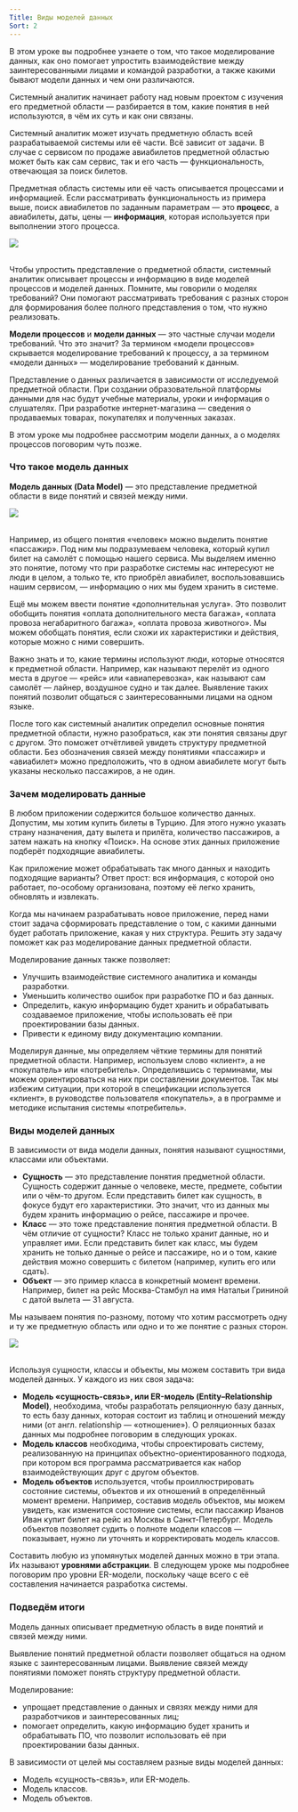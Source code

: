 ```yaml
---
Title: Виды моделей данных
Sort: 2
---
```


В этом уроке вы подробнее узнаете о том, что такое моделирование данных, как оно помогает упростить взаимодействие между заинтересованными лицами и командой разработки, а также какими бывают модели данных и чем они различаются.

Системный аналитик начинает работу над новым проектом с изучения его предметной области — разбирается в том, какие понятия в ней используются, в чём их суть и как они связаны.

Системный аналитик может изучать предметную область всей разрабатываемой системы или её части. Всё зависит от задачи. В случае с сервисом по продаже авиабилетов предметной областью может быть как сам сервис, так и его часть — функциональность, отвечающая за поиск билетов.

Предметная область системы или её часть описывается процессами и информацией. Если рассматривать функциональность из примера выше, поиск авиабилетов по заданным параметрам — это **процесс**, а авиабилеты, даты, цены — **информация**, которая используется при выполнении этого процесса.

<img src="%base_url%/images/4-sprint-info-001-09_1661879606.png"/>
<br><br>

Чтобы упростить представление о предметной области, системный аналитик описывает процессы и информацию в виде моделей процессов и моделей данных. Помните, мы говорили о моделях требований? Они помогают рассматривать требования с разных сторон для формирования более полного представления о том, что нужно реализовать.

**Модели процессов** и **модели данных** — это частные случаи модели требований. Что это значит? За термином «модели процессов» скрывается моделирование требований к процессу, а за термином «модели данных» — моделирование требований к данным. 

Представление о данных различается в зависимости от исследуемой предметной области. При создании образовательной платформы данными для нас будут учебные материалы, уроки и информация о слушателях. При разработке интернет-магазина — сведения о продаваемых товарах, покупателях и полученных заказах. 

В этом уроке мы подробнее рассмотрим модели данных, а о моделях процессов поговорим чуть позже.

### Что такое модель данных

**Модель данных (Data Model)** — это представление предметной области в виде понятий и связей между ними.

<img src="%base_url%/images/4-sprint-info-001-10_1661879765.png"/>
<br><br>

Например, из общего понятия «человек» можно выделить понятие «пассажир». Под ним мы подразумеваем человека, который купил билет на самолёт с помощью нашего сервиса. Мы выделяем именно это понятие, потому что при разработке системы нас интересуют не люди в целом, а только те, кто приобрёл авиабилет, воспользовавшись нашим сервисом, — информацию о них мы будем хранить в системе.

Ещё мы можем ввести понятие «дополнительная услуга». Это позволит обобщить понятия «оплата дополнительного места багажа», «оплата провоза негабаритного багажа», «оплата провоза животного». Мы можем обобщать понятия, если схожи их характеристики и действия, которые можно с ними совершить.

Важно знать и то, какие термины используют люди, которые относятся к предметной области. Например, как называют перелёт из одного места в другое — «рейс» или «авиаперевозка», как называют сам самолёт — лайнер, воздушное судно и так далее. Выявление таких понятий позволит общаться с заинтересованными лицами на одном языке.

После того как системный аналитик определил основные понятия предметной области, нужно разобраться, как эти понятия связаны друг с другом. Это поможет отчётливей увидеть структуру предметной области. Без обозначения связей между понятиями «пассажир» и «авиабилет» можно предположить, что в одном авиабилете могут быть указаны несколько пассажиров, а не один.

### Зачем моделировать данные

В любом приложении содержится большое количество данных. Допустим, мы хотим купить билеты в Турцию. Для этого нужно указать страну назначения, дату вылета и прилёта, количество пассажиров, а затем нажать на кнопку «Поиск». На основе этих данных приложение подберёт подходящие авиабилеты.

Как приложение может обрабатывать так много данных и находить подходящие варианты? Ответ прост: вся информация, с которой оно работает, по-особому организована, поэтому её легко хранить, обновлять и извлекать.

Когда мы начинаем разрабатывать новое приложение, перед нами стоит задача сформировать представление о том, с какими данными будет работать приложение, какая у них структура. Решить эту задачу поможет как раз моделирование данных предметной области. 

Моделирование данных также позволяет:
- Улучшить взаимодействие системного аналитика и команды разработки.
- Уменьшить количество ошибок при разработке ПО и баз данных.
- Определить, какую информацию будет хранить и обрабатывать создаваемое приложение, чтобы использовать её при проектировании базы данных.
- Привести к единому виду документацию компании.

Моделируя данные, мы определяем чёткие термины для понятий предметной области. Например, используем слово «клиент», а не «покупатель» или «потребитель». Определившись с терминами, мы можем ориентироваться на них при составлении документов. Так мы избежим ситуации, при которой в спецификации используется «клиент», в руководстве пользователя «покупатель», а в программе и методике испытания системы «потребитель».

### Виды моделей данных

В зависимости от вида модели данных, понятия называют сущностями, классами или объектами.
- **Сущность** — это представление понятия предметной области. Сущность содержит данные о человеке, месте, предмете, событии или о чём-то другом. Если представить билет как сущность, в фокусе будут его характеристики. Это значит, что из данных мы будем хранить информацию о рейсе, пассажире и прочее.
- **Класс** — это тоже представление понятия предметной области. В чём отличие от сущности? Класс не только хранит данные, но и управляет ими. Если представить билет как класс, мы будем хранить не только данные о рейсе и пассажире, но и о том, какие действия можно совершить с билетом (например, купить его или сдать).
- **Объект** — это пример класса в конкретный момент времени. Например, билет на рейс Москва-Стамбул на имя Натальи Грининой с датой вылета — 31 августа.

Мы называем понятия по-разному, потому что хотим рассмотреть одну и ту же предметную область или одно и то же понятие с разных сторон.

<img src="%base_url%/images/4-sprint-info-001-11_1661880977.png"/>
<br><br>

Используя сущности, классы и объекты, мы можем составить три вида моделей данных. У каждого из них своя задача: 
- **Модель «сущность-связь», или ER-модель (Entity–Relationship Model)**, необходима, чтобы разработать реляционную базу данных, то есть базу данных, которая состоит из таблиц и отношений между ними (от англ. relationship — «отношение»). О реляционных базах данных мы подробнее поговорим в следующих уроках.
- **Модель классов** необходима, чтобы спроектировать систему, реализованную на принципах объектно-ориентированного подхода, при котором вся программа рассматривается как набор взаимодействующих друг с другом объектов.
- **Модель объектов** используется, чтобы проиллюстрировать состояние системы, объектов и их отношений в определённый момент времени. Например, составив модель объектов, мы можем увидеть, как изменится состояние системы, если пассажир Иванов Иван купит билет на рейс из Москвы в Санкт-Петербург. Модель объектов позволяет судить о полноте модели классов — показывает, нужно ли уточнять и корректировать модель классов.

Составить любую из упомянутых моделей данных можно в три этапа. Их называют **уровнями абстракции**. В следующем уроке мы подробнее поговорим про уровни ER-модели, поскольку чаще всего с её составления начинается разработка системы.

### Подведём итоги

Модель данных описывает предметную область в виде понятий и связей между ними. 

Выявление понятий предметной области позволяет общаться на одном языке с заинтересованным лицами. Выявление связей между понятиями поможет понять структуру предметной области.

Моделирование:
- упрощает представление о данных и связях между ними для разработчиков и заинтересованных лиц;
- помогает определить, какую информацию будет хранить и обрабатывать ПО, что позволит использовать её при проектировании базы данных.

В зависимости от целей мы составляем разные виды моделей данных:
- Модель «сущность-связь», или ER-модель.
- Модель классов.
- Модель объектов.
